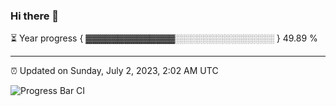 ### Hi there 👋

⏳ Year progress { ▓▓▓▓▓▓▓▓▓▓▓▓▓▓░░░░░░░░░░░░░░░░ } 49.89 %

---

⏰ Updated on Sunday, July 2, 2023, 2:02 AM UTC

![Progress Bar CI](https://github.com/arthurbuhl/arthurbuhl/workflows/Progress%20Bar%20CI/badge.svg)
